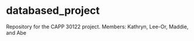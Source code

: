 # databased_project
Repository for the CAPP 30122 project. Members: Kathryn, Lee-Or, Maddie, and Abe
